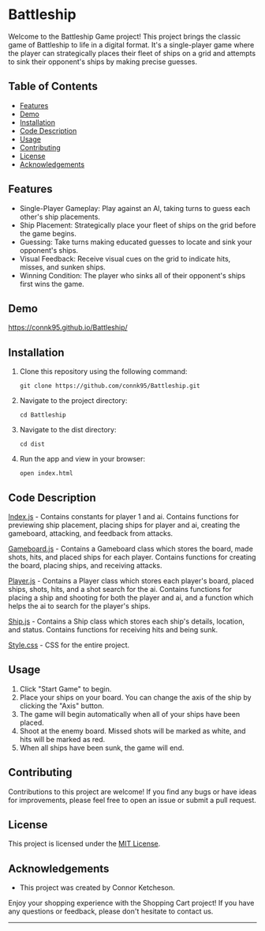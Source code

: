 # Battleship

Welcome to the Battleship Game project! This project brings the classic game of Battleship to life in a digital format. It's a single-player game where the player can strategically places their fleet of ships on a grid and attempts to sink their opponent's ships by making precise guesses.

## Table of Contents

- [Features](https://github.com/connk95/Battleship/blob/main/README.md#features)
- [Demo](https://github.com/connk95/Battleship/blob/main/README.md#features)
- [Installation](https://github.com/connk95/Battleship/blob/main/README.md#installation)
- [Code Description](https://github.com/connk95/Battleship/blob/main/README.md#code-description)
- [Usage](https://github.com/connk95/Battleship/blob/main/README.md#usage)
- [Contributing](https://github.com/connk95/Battleship/blob/main/README.md#contributing)
- [License](https://github.com/connk95/Battleship/blob/main/README.md#license)
- [Acknowledgements](https://github.com/connk95/Battleship/blob/main/README.md#acknowledgements)

## Features

- Single-Player Gameplay: Play against an AI, taking turns to guess each other's ship placements.
- Ship Placement: Strategically place your fleet of ships on the grid before the game begins.
- Guessing: Take turns making educated guesses to locate and sink your opponent's ships.
- Visual Feedback: Receive visual cues on the grid to indicate hits, misses, and sunken ships.
- Winning Condition: The player who sinks all of their opponent's ships first wins the game.

## Demo

https://connk95.github.io/Battleship/

## Installation

1. Clone this repository using the following command:
   ```
   git clone https://github.com/connk95/Battleship.git
   ```

2. Navigate to the project directory:
   ```
   cd Battleship
   ```
   
3. Navigate to the dist directory:
   ```
   cd dist
   ```

4. Run the app and view in your browser:
   ```
   open index.html
   ```

## Code Description

[Index.js](https://github.com/connk95/Battleship/blob/main/src/index.js) - Contains constants for player 1 and ai. Contains functions for previewing ship placement, placing ships for player and ai, creating the gameboard, attacking, and feedback from attacks.

[Gameboard.js](https://github.com/connk95/Battleship/blob/main/src/gameboard.js) - Contains a Gameboard class which stores the board, made shots, hits, and placed ships for each player. Contains functions for creating the board, placing ships, and receiving attacks.

[Player.js](https://github.com/connk95/Battleship/blob/main/src/player.js) - Contains a Player class which stores each player's board, placed ships, shots, hits, and a shot search for the ai. Contains functions for placing a ship and shooting for both the player and ai, and a function which helps the ai to search for the player's ships.

[Ship.js](https://github.com/connk95/Battleship/blob/main/src/ship.js) - Contains a Ship class which stores each ship's details, location, and status. Contains functions for receiving hits and being sunk.

[Style.css](https://github.com/connk95/Battleship/blob/main/src/style.css) - CSS for the entire project.

## Usage

1. Click "Start Game" to begin.
2. Place your ships on your board. You can change the axis of the ship by clicking the "Axis" button.
3. The game will begin automatically when all of your ships have been placed.
4. Shoot at the enemy board. Missed shots will be marked as white, and hits will be marked as red.
5. When all ships have been sunk, the game will end.

## Contributing

Contributions to this project are welcome! If you find any bugs or have ideas for improvements, please feel free to open an issue or submit a pull request.

## License

This project is licensed under the [MIT License](LICENSE).

## Acknowledgements

- This project was created by Connor Ketcheson.

Enjoy your shopping experience with the Shopping Cart project! If you have any questions or feedback, please don't hesitate to contact us.

---

